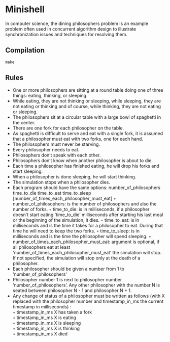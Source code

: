 # Minishell

In computer science, the dining philosophers problem is an example problem often used in concurrent algorithm design to illustrate synchronization issues and techniques for resolving them.

## Compilation

`make`

## Rules

- One or more philosophers are sitting at a round table doing one of three things:
eating, thinking, or sleeping.
- While eating, they are not thinking or sleeping, while sleeping, they are not eating
or thinking and of course, while thinking, they are not eating or sleeping.
- The philosophers sit at a circular table with a large bowl of spaghetti in the center.
- There are one fork for each philosopher on the table.
- As spaghetti is difficult to serve and eat with a single fork, it is assumed that a
philosopher must eat with two forks, one for each hand.
- The philosophers must never be starving.
- Every philosopher needs to eat.
- Philosophers don’t speak with each other.
- Philosophers don’t know when another philosopher is about to die.
- Each time a philosopher has finished eating, he will drop his forks and start sleeping.
- When a philosopher is done sleeping, he will start thinking.
- The simulation stops when a philosopher dies.
- Each program should have the same options: number_of_philosophers time_to_die
time_to_eat time_to_sleep [number_of_times_each_philosopher_must_eat]
◦ number_of_philosophers: is the number of philosophers and also the number
of forks.
◦ time_to_die: is in milliseconds, if a philosopher doesn’t start eating ’time_to_die’
milliseconds after starting his last meal or the beginning of the simulation, it
dies.
◦ time_to_eat: is in milliseconds and is the time it takes for a philosopher to
eat. During that time he will need to keep the two forks.
◦ time_to_sleep: is in milliseconds and is the time the philosopher will spend
sleeping.
◦ number_of_times_each_philosopher_must_eat: argument is optional, if all
philosophers eat at least ’number_of_times_each_philosopher_must_eat’ the
simulation will stop. If not specified, the simulation will stop only at the death
of a philosopher.
- Each philosopher should be given a number from 1 to ’number_of_philosophers’
- Philosopher number 1 is next to philosopher number ’number_of_philosophers’.
Any other philosopher with the number N is seated between philosopher N - 1 and
philosopher N + 1.
- Any change of status of a philosopher must be written as follows (with X replaced
with the philosopher number and timestamp_in_ms the current timestamp in milliseconds) :<br/>
◦ timestamp_in_ms X has taken a fork<br/>
◦ timestamp_in_ms X is eating<br/>
◦ timestamp_in_ms X is sleeping<br/>
◦ timestamp_in_ms X is thinking<br/>
◦ timestamp_in_ms X died<br/>
